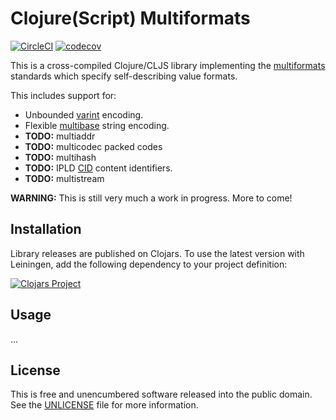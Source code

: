 Clojure(Script) Multiformats
============================

[![CircleCI](https://circleci.com/gh/greglook/clj-multiformats/tree/develop.svg?style=shield&circle-token=81186aba4f41d5930e1d07e9acd957d37f483357)](https://circleci.com/gh/greglook/clj-multiformats/tree/develop)
[![codecov](https://codecov.io/gh/greglook/clj-multiformats/branch/develop/graph/badge.svg)](https://codecov.io/gh/greglook/clj-multiformats)

This is a cross-compiled Clojure/CLJS library implementing the
[multiformats](https://github.com/multiformats/) standards which specify
self-describing value formats.

This includes support for:
- Unbounded [varint](https://github.com/multiformats/unsigned-varint) encoding.
- Flexible [multibase](https://github.com/multiformats/multibase) string
  encoding.
- **TODO:** multiaddr
- **TODO:** multicodec packed codes
- **TODO:** multihash
- **TODO:** IPLD [CID](https://github.com/ipld/cid) content identifiers.
- **TODO:** multistream


**WARNING:** This is still very much a work in progress. More to come!


## Installation

Library releases are published on Clojars. To use the latest version with
Leiningen, add the following dependency to your project definition:

[![Clojars Project](https://clojars.org/mvxcvi/multiformats/latest-version.svg)](https://clojars.org/mvxcvi/multiformats)


## Usage

...


## License

This is free and unencumbered software released into the public domain.
See the [UNLICENSE](UNLICENSE) file for more information.

